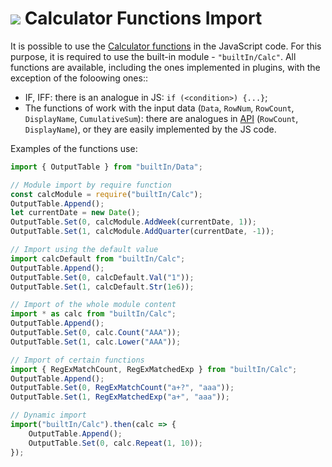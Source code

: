 # ![](../../../images/icons/components/javascript_default.svg) Calculator Functions Import

It is possible to use the [Calculator functions](../../func/calc-func/README.md) in the JavaScript code. For this purpose, it is required to use the built-in module - `"builtIn/Calc"`. All functions are available, including the ones implemented in plugins, with the exception of the foloowing ones::

- IF, IFF: there is an analogue in JS: `if (<condition>) {...}`;
- The functions of work with the input data (`Data`, `RowNum`, `RowCount`, `DisplayName`, `CumulativeSum`): there are analogues in [API](./api-description.md) (`RowCount`, `DisplayName`), or they are easily implemented by the JS code.

Examples of the functions use:

```javascript
import { OutputTable } from "builtIn/Data";

// Module import by require function
const calcModule = require("builtIn/Calc");
OutputTable.Append();
let currentDate = new Date();
OutputTable.Set(0, calcModule.AddWeek(currentDate, 1));
OutputTable.Set(1, calcModule.AddQuarter(currentDate, -1));

// Import using the default value
import calcDefault from "builtIn/Calc";
OutputTable.Append();
OutputTable.Set(0, calcDefault.Val("1"));
OutputTable.Set(1, calcDefault.Str(1e6));

// Import of the whole module content
import * as calc from "builtIn/Calc";
OutputTable.Append();
OutputTable.Set(0, calc.Count("AAA"));
OutputTable.Set(1, calc.Lower("AAA"));

// Import of certain functions
import { RegExMatchCount, RegExMatchedExp } from "builtIn/Calc";
OutputTable.Append();
OutputTable.Set(0, RegExMatchCount("a+?", "aaa"));
OutputTable.Set(1, RegExMatchedExp("a+", "aaa"));

// Dynamic import
import("builtIn/Calc").then(calc => {
    OutputTable.Append();
    OutputTable.Set(0, calc.Repeat(1, 10));
});

```
